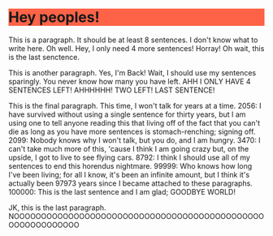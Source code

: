 <!DOCTYPE html>
<html>
<head>
<title>Margaret</title>
</head>
<body>

<h1 style="background-color:tomato;">Hey peoples!</h1>
<p>This is a paragraph. It should be at least 8 sentences. I don't know what to write here. Oh well. Hey, I only need 4 more sentences! Horray! Oh wait, this is the last senctence.</p>
<p>This is another paragraph. Yes, I'm Back! Wait, I should use my sentences sparingly. You never know how many you have left. AHH I ONLY HAVE 4 SENTENCES LEFT! AHHHHHH! TWO LEFT! LAST SENTENCE!</p>
<p>This is the final paragraph. This time, I won't talk for years at a time. 2056: I have survived without using a single sentence for thirty years, but I am using one to tell anyone reading this that living off of the fact that you can't die as long as you have more sentences is stomach-renching; signing off. 2099: Nobody knows why I won't talk, but you do, and I am hungry. 3470: I can't take much more of this, 'cause I think I am going crazy but, on the upside, I got to live to see flying cars. 8792: I think I should use all of my sentences to end this horendus nightmare. 99999: Who knows how long I've been living; for all I know, it's been an infinite amount, but I think it's actually been 97973 years since I became attached to these paragraphs. 100000: This is the last sentence and I am glad; GOODBYE WORLD!</p>
<p>JK, this is the last paragraph. NOOOOOOOOOOOOOOOOOOOOOOOOOOOOOOOOOOOOOOOOOOOOOOOOOOOOOOOOOOO</p>

</body>
</html>


